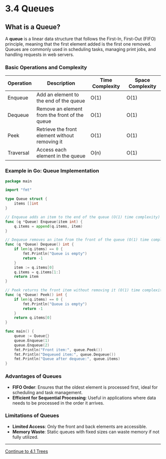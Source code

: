 
# 3.4 Queues

## What is a Queue?

A **queue** is a linear data structure that follows the First-In, First-Out (FIFO) principle, meaning that the first element added is the first one removed. Queues are commonly used in scheduling tasks, managing print jobs, and handling requests in web servers.

### Basic Operations and Complexity

| Operation   | Description                                     | Time Complexity | Space Complexity |
|-------------|-------------------------------------------------|-----------------|------------------|
| Enqueue     | Add an element to the end of the queue          | O(1)            | O(1)             |
| Dequeue     | Remove an element from the front of the queue   | O(1)            | O(1)             |
| Peek        | Retrieve the front element without removing it  | O(1)            | O(1)             |
| Traversal   | Access each element in the queue                | O(n)            | O(1)             |

### Example in Go: Queue Implementation

```go
package main

import "fmt"

type Queue struct {
    items []int
}

// Enqueue adds an item to the end of the queue (O(1) time complexity)
func (q *Queue) Enqueue(item int) {
    q.items = append(q.items, item)
}

// Dequeue removes an item from the front of the queue (O(1) time complexity)
func (q *Queue) Dequeue() int {
    if len(q.items) == 0 {
        fmt.Println("Queue is empty")
        return -1
    }
    item := q.items[0]
    q.items = q.items[1:]
    return item
}

// Peek returns the front item without removing it (O(1) time complexity)
func (q *Queue) Peek() int {
    if len(q.items) == 0 {
        fmt.Println("Queue is empty")
        return -1
    }
    return q.items[0]
}

func main() {
    queue := Queue{}
    queue.Enqueue(1)
    queue.Enqueue(2)
    fmt.Println("Front item:", queue.Peek())
    fmt.Println("Dequeued item:", queue.Dequeue())
    fmt.Println("Queue after dequeue:", queue.items)
}
```

### Advantages of Queues

- **FIFO Order**: Ensures that the oldest element is processed first, ideal for scheduling and task management.
- **Efficient for Sequential Processing**: Useful in applications where data needs to be processed in the order it arrives.

### Limitations of Queues

- **Limited Access**: Only the front and back elements are accessible.
- **Memory Waste**: Static queues with fixed sizes can waste memory if not fully utilized.

---

[Continue to 4.1 Trees](./4_1_Trees.md)
